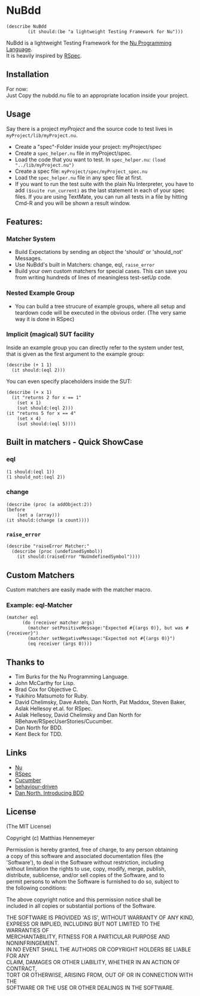 # NuBdd

    (describe NuBdd
			(it should:(be "a lightweight Testing Framework for Nu")))

NuBdd is a lightweight Testing Framework for the [Nu Programming Language](http://programming.nu).   
It is heavily inspired by [RSpec](http://rspec.info).


## Installation

For now:   
  Just Copy the nubdd.nu file to an appropriate location inside your project.
  

## Usage

Say there is a project _myProject_ and the source code to test lives in `myProject/lib/myProject.nu`.

* Create a "spec"-Folder inside your project: myProject/spec
* Create a `spec_helper.nu` file in myProject/spec.
* Load the code that you want to test. In `spec_helper.nu`: `(load "../lib/myProject.nu")`
* Create a spec file: `myProject/spec/myProject_spec.nu`
* Load the `spec_helper.nu` file in any spec file at first.
* If you want to run the test suite with the plain Nu Interpreter, 
  you have to add `($suite run_current)` as the last statement in each of your spec files.
  If you are using TextMate, you can run all tests in a file 
  by hitting Cmd-R and you will be shown a result window.


## Features:

### Matcher System

* Build Expectations by sending an object the 'should' or 'should_not' Messages.
* Use NuBdd's built in Matchers: change, eql, `raise_error`
* Build your own custom matchers for special cases. This can save you   
  from writing hundreds of lines of meaningless test-setUp code.

### Nested Example Group

* You can build a tree strucure of example groups, where all setup and teardown code will
  be executed in the obvious order. (The very same way it is done in RSpec)

### Implicit (magical) SUT facility

Inside an example group you can directly refer to the system under test, that is
given as the first argument to the example group: 

	(describe (+ 1 1)
	  (it should:(eql 2)))
	
You can even specify placeholders inside the SUT:

	(describe (+ x 1)
	  (it "returns 2 for x == 1"
	    (set x 1)
	    (sut should:(eql 2)))
    (it "returns 5 for x == 4"
	    (set x 4)
	    (sut should:(eql 5))))

## Built in matchers - Quick ShowCase

### eql 

	(1 should:(eql 1))
	(1 should_not:(eql 2))

### change

	(describe (proc (a addObject:2))
    (before 
	    (set a (array)))
    (it should:(change (a count))))

### `raise_error`

	(describe "raiseError Matcher:"
	  (describe (proc (undefinedSymbol))
	    (it should:(raiseError "NuUndefinedSymbol"))))

## Custom Matchers

Custom matchers are easily made with the matcher macro.

### Example: eql-Matcher

    (matcher eql
		  (do (receiver matcher args)
		    (matcher setPositiveMessage:"Expected #{(args 0)}, but was #{receiver}")
		    (matcher setNegativeMessage:"Expected not #{(args 0)}")
		    (eq receiver (args 0))))
      
## Thanks to

* Tim Burks for the Nu Programming Language.
* John McCarthy for Lisp.
* Brad Cox for Objective C.
* Yukihiro Matsumoto for Ruby.
* David Chelimsky, Dave Astels, Dan North, Pat Maddox, Steven Baker, Aslak Hellesoy et.al. for RSpec.
* Aslak Hellesoy, David Chelimsky and Dan North for RBehave/RSpecUserStories/Cucumber.
* Dan North for BDD.
* Kent Beck for TDD.

## Links

* [Nu](http://programming.nu)
* [RSpec](http://rspec.info)
* [Cucumber](http://cukes.info)
* [behaviour-driven](http://behaviour-driven.org/)
* [Dan North. Introducing BDD](http://dannorth.net/introducing-bdd)



## License

(The MIT License)

Copyright (c) Matthias Hennemeyer

Permission is hereby granted, free of charge, to any person obtaining   
a copy of this software and associated documentation files (the   
'Software'), to deal in the Software without restriction, including   
without limitation the rights to use, copy, modify, merge, publish,   
distribute, sublicense, and/or sell copies of the Software, and to   
permit persons to whom the Software is furnished to do so, subject to   
the following conditions:

The above copyright notice and this permission notice shall be   
included in all copies or substantial portions of the Software.

THE SOFTWARE IS PROVIDED 'AS IS', WITHOUT WARRANTY OF ANY KIND,   
EXPRESS OR IMPLIED, INCLUDING BUT NOT LIMITED TO THE WARRANTIES OF   
MERCHANTABILITY, FITNESS FOR A PARTICULAR PURPOSE AND NONINFRINGEMENT.   
IN NO EVENT SHALL THE AUTHORS OR COPYRIGHT HOLDERS BE LIABLE FOR ANY   
CLAIM, DAMAGES OR OTHER LIABILITY, WHETHER IN AN ACTION OF CONTRACT,   
TORT OR OTHERWISE, ARISING FROM, OUT OF OR IN CONNECTION WITH THE   
SOFTWARE OR THE USE OR OTHER DEALINGS IN THE SOFTWARE.